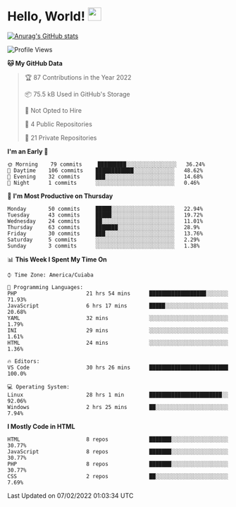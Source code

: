 
# Hello, World! <img src="https://raw.githubusercontent.com/MartinHeinz/MartinHeinz/master/wave.gif" width="30px">

[![Anurag's GitHub stats](https://github-readme-stats.vercel.app/api?username=ilismarque&count_private=true&show_icons=true&theme=dracula)](https://github.com/anuraghazra/github-readme-stats)

<!--START_SECTION:waka-->
![Profile Views](http://img.shields.io/badge/Profile%20Views-11-blue)

**🐱 My GitHub Data** 

> 🏆 87 Contributions in the Year 2022
 > 
> 📦 75.5 kB Used in GitHub's Storage 
 > 
> 🚫 Not Opted to Hire
 > 
> 📜 4 Public Repositories 
 > 
> 🔑 21 Private Repositories  
 > 
**I'm an Early 🐤** 

```text
🌞 Morning    79 commits     █████████░░░░░░░░░░░░░░░░   36.24% 
🌆 Daytime    106 commits    ████████████░░░░░░░░░░░░░   48.62% 
🌃 Evening    32 commits     ███░░░░░░░░░░░░░░░░░░░░░░   14.68% 
🌙 Night      1 commits      ░░░░░░░░░░░░░░░░░░░░░░░░░   0.46%

```
📅 **I'm Most Productive on Thursday** 

```text
Monday       50 commits     █████░░░░░░░░░░░░░░░░░░░░   22.94% 
Tuesday      43 commits     █████░░░░░░░░░░░░░░░░░░░░   19.72% 
Wednesday    24 commits     ██░░░░░░░░░░░░░░░░░░░░░░░   11.01% 
Thursday     63 commits     ███████░░░░░░░░░░░░░░░░░░   28.9% 
Friday       30 commits     ███░░░░░░░░░░░░░░░░░░░░░░   13.76% 
Saturday     5 commits      ░░░░░░░░░░░░░░░░░░░░░░░░░   2.29% 
Sunday       3 commits      ░░░░░░░░░░░░░░░░░░░░░░░░░   1.38%

```


📊 **This Week I Spent My Time On** 

```text
⌚︎ Time Zone: America/Cuiaba

💬 Programming Languages: 
PHP                      21 hrs 54 mins      ██████████████████░░░░░░░   71.93% 
JavaScript               6 hrs 17 mins       █████░░░░░░░░░░░░░░░░░░░░   20.68% 
YAML                     32 mins             ░░░░░░░░░░░░░░░░░░░░░░░░░   1.79% 
INI                      29 mins             ░░░░░░░░░░░░░░░░░░░░░░░░░   1.61% 
HTML                     24 mins             ░░░░░░░░░░░░░░░░░░░░░░░░░   1.36%

🔥 Editors: 
VS Code                  30 hrs 26 mins      █████████████████████████   100.0%

💻 Operating System: 
Linux                    28 hrs 1 min        ███████████████████████░░   92.06% 
Windows                  2 hrs 25 mins       ██░░░░░░░░░░░░░░░░░░░░░░░   7.94%

```

**I Mostly Code in HTML** 

```text
HTML                     8 repos             ███████░░░░░░░░░░░░░░░░░░   30.77% 
JavaScript               8 repos             ███████░░░░░░░░░░░░░░░░░░   30.77% 
PHP                      8 repos             ███████░░░░░░░░░░░░░░░░░░   30.77% 
CSS                      2 repos             ██░░░░░░░░░░░░░░░░░░░░░░░   7.69%

```



 Last Updated on 07/02/2022 01:03:34 UTC
<!--END_SECTION:waka-->

<!--
**ilismarque/ilismarque** is a ✨ _special_ ✨ repository because its `README.md` (this file) appears on your GitHub profile.

Here are some ideas to get you started:

- 🔭 I’m currently working on ...
- 🌱 I’m currently learning ...
- 👯 I’m looking to collaborate on ...
- 🤔 I’m looking for help with ...
- 💬 Ask me about ...
- 📫 How to reach me: ...
- 😄 Pronouns: ...
- ⚡ Fun fact: ...
-->
